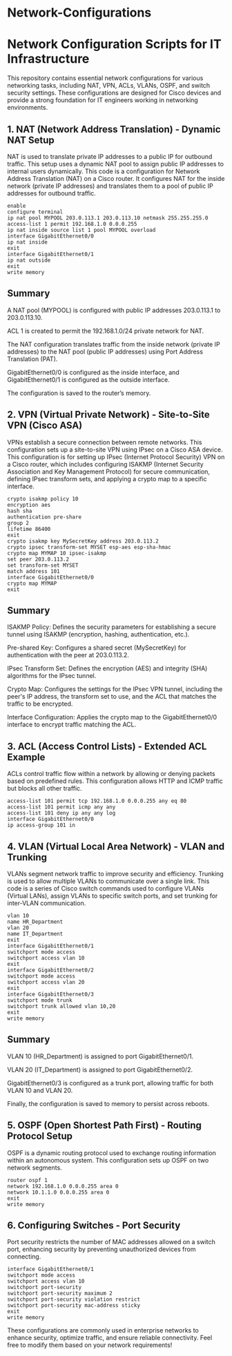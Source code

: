 # Network-Configurations
# Network Configuration Scripts for IT Infrastructure

This repository contains essential network configurations for various networking tasks, including NAT, VPN, ACLs, VLANs, OSPF, and switch security settings. These configurations are designed for Cisco devices and provide a strong foundation for IT engineers working in networking environments.

## 1. NAT (Network Address Translation) - Dynamic NAT Setup

NAT is used to translate private IP addresses to a public IP for outbound traffic. This setup uses a dynamic NAT pool to assign public IP addresses to internal users dynamically.
This code is a configuration for Network Address Translation (NAT) on a Cisco router. It configures NAT for the inside network (private IP addresses) and translates them to a pool of public IP addresses for outbound traffic. 
```
enable
configure terminal
ip nat pool MYPOOL 203.0.113.1 203.0.113.10 netmask 255.255.255.0
access-list 1 permit 192.168.1.0 0.0.0.255
ip nat inside source list 1 pool MYPOOL overload
interface GigabitEthernet0/0
ip nat inside
exit
interface GigabitEthernet0/1
ip nat outside
exit
write memory
```
## Summary ##
A NAT pool (MYPOOL) is configured with public IP addresses 203.0.113.1 to 203.0.113.10.

ACL 1 is created to permit the 192.168.1.0/24 private network for NAT.

The NAT configuration translates traffic from the inside network (private IP addresses) to the NAT pool (public IP addresses) using Port Address Translation (PAT).

GigabitEthernet0/0 is configured as the inside interface, and GigabitEthernet0/1 is configured as the outside interface.

The configuration is saved to the router’s memory.
## 2. VPN (Virtual Private Network) - Site-to-Site VPN (Cisco ASA)

VPNs establish a secure connection between remote networks. This configuration sets up a site-to-site VPN using IPsec on a Cisco ASA device.
This configuration is for setting up IPsec (Internet Protocol Security) VPN on a Cisco router, which includes configuring ISAKMP (Internet Security Association and Key Management Protocol) for secure communication, defining IPsec transform sets, and applying a crypto map to a specific interface.
```
crypto isakmp policy 10
encryption aes
hash sha
authentication pre-share
group 2
lifetime 86400
exit
crypto isakmp key MySecretKey address 203.0.113.2
crypto ipsec transform-set MYSET esp-aes esp-sha-hmac
crypto map MYMAP 10 ipsec-isakmp
set peer 203.0.113.2
set transform-set MYSET
match address 101
interface GigabitEthernet0/0
crypto map MYMAP
exit
```
## Summary ##
ISAKMP Policy: Defines the security parameters for establishing a secure tunnel using ISAKMP (encryption, hashing, authentication, etc.).

Pre-shared Key: Configures a shared secret (MySecretKey) for authentication with the peer at 203.0.113.2.

IPsec Transform Set: Defines the encryption (AES) and integrity (SHA) algorithms for the IPsec tunnel.

Crypto Map: Configures the settings for the IPsec VPN tunnel, including the peer's IP address, the transform set to use, and the ACL that matches the traffic to be encrypted.

Interface Configuration: Applies the crypto map to the GigabitEthernet0/0 interface to encrypt traffic matching the ACL.
## 3. ACL (Access Control Lists) - Extended ACL Example

ACLs control traffic flow within a network by allowing or denying packets based on predefined rules. This configuration allows HTTP and ICMP traffic but blocks all other traffic.

```
access-list 101 permit tcp 192.168.1.0 0.0.0.255 any eq 80
access-list 101 permit icmp any any
access-list 101 deny ip any any log
interface GigabitEthernet0/0
ip access-group 101 in
```

## 4. VLAN (Virtual Local Area Network) - VLAN and Trunking

VLANs segment network traffic to improve security and efficiency. Trunking is used to allow multiple VLANs to communicate over a single link.
This code is a series of Cisco switch commands used to configure VLANs (Virtual LANs), assign VLANs to specific switch ports, and set trunking for inter-VLAN communication.
```
vlan 10
name HR_Department
vlan 20
name IT_Department
exit
interface GigabitEthernet0/1
switchport mode access
switchport access vlan 10
exit
interface GigabitEthernet0/2
switchport mode access
switchport access vlan 20
exit
interface GigabitEthernet0/3
switchport mode trunk
switchport trunk allowed vlan 10,20
exit
write memory
```
## Summary ##
VLAN 10 (HR_Department) is assigned to port GigabitEthernet0/1.

VLAN 20 (IT_Department) is assigned to port GigabitEthernet0/2.

GigabitEthernet0/3 is configured as a trunk port, allowing traffic for both VLAN 10 and VLAN 20.

Finally, the configuration is saved to memory to persist across reboots.
## 5. OSPF (Open Shortest Path First) - Routing Protocol Setup

OSPF is a dynamic routing protocol used to exchange routing information within an autonomous system. This configuration sets up OSPF on two network segments.

```
router ospf 1
network 192.168.1.0 0.0.0.255 area 0
network 10.1.1.0 0.0.0.255 area 0
exit
write memory
```

## 6. Configuring Switches - Port Security

Port security restricts the number of MAC addresses allowed on a switch port, enhancing security by preventing unauthorized devices from connecting.

```
interface GigabitEthernet0/1
switchport mode access
switchport access vlan 10
switchport port-security
switchport port-security maximum 2
switchport port-security violation restrict
switchport port-security mac-address sticky
exit
write memory
```

These configurations are commonly used in enterprise networks to enhance security, optimize traffic, and ensure reliable connectivity. Feel free to modify them based on your network requirements!
